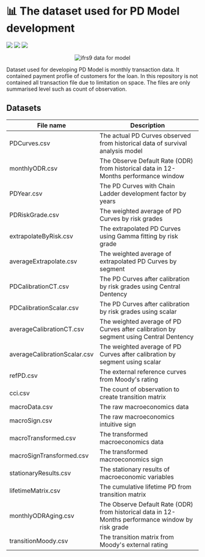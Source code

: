 # 📊 The dataset used for PD Model development 

![](https://img.shields.io/badge/Tools-csv-brightgreen)
![](https://img.shields.io/badge/Tools-SQL-brightgreen)
![](https://img.shields.io/badge/Tools-parquet-brightgreen)

<p align="center">
  <img src="https://www.pngkey.com/png/detail/27-273710_financial-technology-financial-technology-transparent.png" alt="ifrs9 data for model"/>
</p>

Dataset used for developing PD Model is monthly transaction data. It contained payment proflie of customers for the loan. In this repository is not contained all transaction file due to limitation on space. The files are only summarised level such as count of observation.

## Datasets
| File name | Description |
| --- | --- |
| PDCurves.csv | The actual PD Curves observed from historical data of survival analysis model |
| monthlyODR.csv | The Observe Default Rate (ODR) from historical data in 12-Months performance window |
| PDYear.csv | The PD Curves with Chain Ladder development factor by years |
| PDRiskGrade.csv | The weighted average of PD Curves by risk grades |
| extrapolateByRisk.csv | The extrapolated PD Curves using Gamma fitting by risk grade |
| averageExtrapolate.csv | The weighted average of extrapolated PD Curves by segment |
| PDCalibrationCT.csv | The PD Curves after calibration by risk grades using Central Dentency |
| PDCalibrationScalar.csv | The PD Curves after calibration by risk grades using scalar |
| averageCalibrationCT.csv | The weighted average of PD Curves after calibration by segment using Central Dentency |
| averageCalibrationScalar.csv | The weighted average of PD Curves after calibration by segment using scalar |
| refPD.csv | The external reference curves from Moody's rating |
| cci.csv | The count of observation to create transition matrix |
| macroData.csv | The raw macroeconomics data |
| macroSign.csv | The raw macroeconomics intuitive sign |
| macroTransformed.csv | The transformed macroeconomics data |
| macroSignTransformed.csv | The transformed macroeconomics sign |
| stationaryResults.csv | The stationary results of macroeconomic variables |
| lifetimeMatrix.csv | The cumulative lifetime PD from transition matrix |
| monthlyODRAging.csv | The Observe Default Rate (ODR) from historical data in 12-Months performance window by risk grade |
| transitionMoody.csv | The transition matrix from Moody's external rating |
